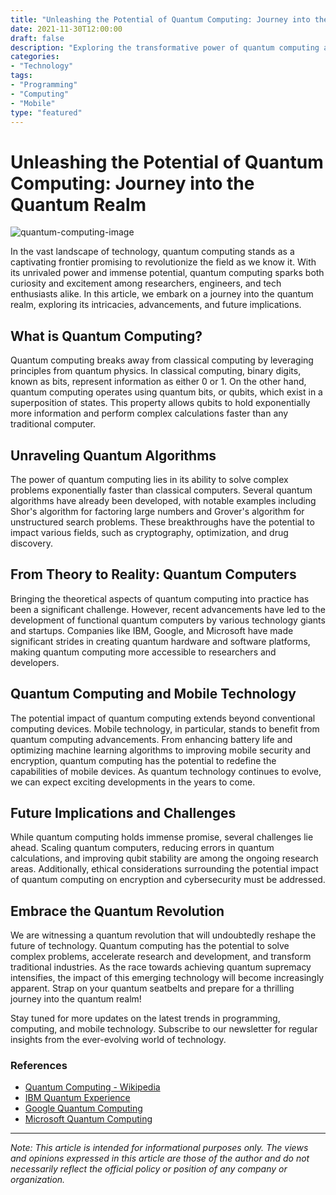 ```yaml
---
title: "Unleashing the Potential of Quantum Computing: Journey into the Quantum Realm"
date: 2021-11-30T12:00:00
draft: false
description: "Exploring the transformative power of quantum computing and its implications for the future of technology."
categories:
- "Technology"
tags:
- "Programming"
- "Computing"
- "Mobile"
type: "featured"
---
```


# Unleashing the Potential of Quantum Computing: Journey into the Quantum Realm

![quantum-computing-image](https://images.unsplash.com/photo-1565618861083-4d4e661367bb)

In the vast landscape of technology, quantum computing stands as a captivating frontier promising to revolutionize the field as we know it. With its unrivaled power and immense potential, quantum computing sparks both curiosity and excitement among researchers, engineers, and tech enthusiasts alike. In this article, we embark on a journey into the quantum realm, exploring its intricacies, advancements, and future implications.

## What is Quantum Computing?

Quantum computing breaks away from classical computing by leveraging principles from quantum physics. In classical computing, binary digits, known as bits, represent information as either 0 or 1. On the other hand, quantum computing operates using quantum bits, or qubits, which exist in a superposition of states. This property allows qubits to hold exponentially more information and perform complex calculations faster than any traditional computer.

## Unraveling Quantum Algorithms

The power of quantum computing lies in its ability to solve complex problems exponentially faster than classical computers. Several quantum algorithms have already been developed, with notable examples including Shor's algorithm for factoring large numbers and Grover's algorithm for unstructured search problems. These breakthroughs have the potential to impact various fields, such as cryptography, optimization, and drug discovery.

## From Theory to Reality: Quantum Computers

Bringing the theoretical aspects of quantum computing into practice has been a significant challenge. However, recent advancements have led to the development of functional quantum computers by various technology giants and startups. Companies like IBM, Google, and Microsoft have made significant strides in creating quantum hardware and software platforms, making quantum computing more accessible to researchers and developers.

## Quantum Computing and Mobile Technology

The potential impact of quantum computing extends beyond conventional computing devices. Mobile technology, in particular, stands to benefit from quantum computing advancements. From enhancing battery life and optimizing machine learning algorithms to improving mobile security and encryption, quantum computing has the potential to redefine the capabilities of mobile devices. As quantum technology continues to evolve, we can expect exciting developments in the years to come.

## Future Implications and Challenges

While quantum computing holds immense promise, several challenges lie ahead. Scaling quantum computers, reducing errors in quantum calculations, and improving qubit stability are among the ongoing research areas. Additionally, ethical considerations surrounding the potential impact of quantum computing on encryption and cybersecurity must be addressed.

## Embrace the Quantum Revolution

We are witnessing a quantum revolution that will undoubtedly reshape the future of technology. Quantum computing has the potential to solve complex problems, accelerate research and development, and transform traditional industries. As the race towards achieving quantum supremacy intensifies, the impact of this emerging technology will become increasingly apparent. Strap on your quantum seatbelts and prepare for a thrilling journey into the quantum realm!

Stay tuned for more updates on the latest trends in programming, computing, and mobile technology. Subscribe to our newsletter for regular insights from the ever-evolving world of technology.

### References

- [Quantum Computing - Wikipedia](https://en.wikipedia.org/wiki/Quantum_computing)
- [IBM Quantum Experience](https://www.ibm.com/quantum-computing/)
- [Google Quantum Computing](https://quantum.google/)
- [Microsoft Quantum Computing](https://www.microsoft.com/en-us/quantum)

---

*Note: This article is intended for informational purposes only. The views and opinions expressed in this article are those of the author and do not necessarily reflect the official policy or position of any company or organization.*

